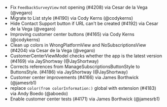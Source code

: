 * Fix `FeedbackSurveyView` not opening (#4208) via Cesar de la Vega (@vegaro)
* Migrate to List style (#4190) via Cody Kerns (@codykerns)
* Hide Contact Support button if URL can't be created (#4192) via Cesar de la Vega (@vegaro)
* Improving customer center buttons (#4165) via Cody Kerns (@codykerns)
* Clean up colors in WrongPlatformView and NoSubscriptionsView (#4204) via Cesar de la Vega (@vegaro)
* CustomerCenterViewModel checks whether the app is the latest version (#4169) via JayShortway (@JayShortway)
* Corrects references from ManageSubscriptionsButtonStyle to ButtonsStyle.  (#4186) via JayShortway (@JayShortway)
* Customer center improvements (#4166) via James Borthwick (@jamesrb1)
* replace `color(from colorInformation:)` global with extension (#4183) via Andy Boedo (@aboedo)
* Enable customer center tests (#4171) via James Borthwick (@jamesrb1)